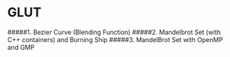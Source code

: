# GLUT
#####1. Bezier Curve (Blending Function)
#####2. Mandelbrot Set (with C++ containers) and Burning Ship
#####3. MandelBrot Set with OpenMP and GMP
